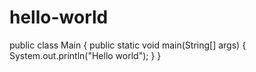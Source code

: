 # hello-world
public class Main {
    public static void main(String[] args) {
        System.out.println("Hello world");
    }
}
